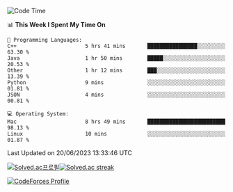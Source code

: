 
<!--START_SECTION:waka-->
![Code Time](http://img.shields.io/badge/Code%20Time-2%2C748%20hrs%2059%20mins-blue)

📊 **This Week I Spent My Time On** 

```text
💬 Programming Languages: 
C++                      5 hrs 41 mins       ████████████████░░░░░░░░░   63.30 % 
Java                     1 hr 50 mins        █████░░░░░░░░░░░░░░░░░░░░   20.53 % 
Other                    1 hr 12 mins        ███░░░░░░░░░░░░░░░░░░░░░░   13.39 % 
Python                   9 mins              ░░░░░░░░░░░░░░░░░░░░░░░░░   01.81 % 
JSON                     4 mins              ░░░░░░░░░░░░░░░░░░░░░░░░░   00.81 % 

💻 Operating System: 
Mac                      8 hrs 49 mins       █████████████████████████   98.13 % 
Linux                    10 mins             ░░░░░░░░░░░░░░░░░░░░░░░░░   01.87 % 
```


 Last Updated on 20/06/2023 13:33:46 UTC
<!--END_SECTION:waka-->


[![Solved.ac프로필](http://mazassumnida.wtf/api/generate_badge?boj=hckim96)](https://solved.ac/hckim96)[![Solved.ac streak](http://mazandi.herokuapp.com/api?handle=hckim96&theme=dark)](https://solved.ac/hckim96)


[![CodeForces Profile](https://cf.leed.at?id=hckim96)](https://codeforces.com/profile/hckim96)

